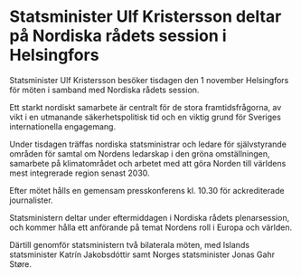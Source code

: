# Statsminister Ulf Kristersson deltar på Nordiska rådets session i Helsingfors

Statsminister Ulf Kristersson besöker tisdagen den 1 november Helsingfors för möten i samband med Nordiska rådets session.

Ett starkt nordiskt samarbete är centralt för de stora framtidsfrågorna, av vikt i en utmanande säkerhetspolitisk tid och en viktig grund för Sveriges internationella engagemang.

Under tisdagen träffas nordiska statsministrar och ledare för självstyrande områden för samtal om Nordens ledarskap i den gröna omställningen, samarbete på klimatområdet och arbetet med att göra Norden till världens mest integrerade region senast 2030.

Efter mötet hålls en gemensam presskonferens kl. 10.30 för ackrediterade journalister.

Statsministern deltar under eftermiddagen i Nordiska rådets plenarsession, och kommer hålla ett anförande på temat Nordens roll i Europa och världen.

Därtill genomför statsministern två bilaterala möten, med Islands statsminister Katrín Jakobsdóttir samt Norges statsminister Jonas Gahr Støre.
